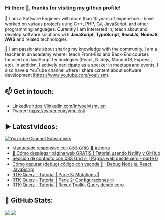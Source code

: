### Hi there 👋, thanks for visiting my github profile!

🔭 I am a Software Engineer with more than 10 years of experience. I have worked on various projects using C++, PHP, C#, JavaScript, and other programming languages. Currently I am interested in, teach about and develop software solutions with **JavaScript**, **TypeScript**, **ReactJs**, **NodeJS**, **AWS** and related technologies.

🌱 I am passionate about sharing my knowledge with the community, I am a teacher in an academy where I teach Front-End and Back-End courses focused on JavaScript technologies (React, Nodejs, MondoDB, Express, etc). In addition, I actively participate as a speaker in meetups and events. I also have a YouTube channel where I share content about software development (https://www.youtube.com/yoelvism).

## 📫 Get in touch:
- LinkedIn: https://linkedin.com/in/yoelvismulen
- Twitter: https://twitter.com/ymulenll

## ▶ Latest videos:
<a href="https://www.youtube.com/yoelvism">
  <img alt="YouTube Channel Subscribers" src="https://img.shields.io/youtube/channel/subscribers/UCp28AG2NaDuzyVaAT--2NGQ?style=social">
</a>

<!-- YOUTUBE:START -->
- [Maquetado responsive con CSS GRID 🚀 #shorts](https://www.youtube.com/watch?v=iJ1157A5wf4)
- [🚀 Cómo desplegar página web GRATIS | Tutorial usando Netlify y GitHub](https://www.youtube.com/watch?v=QJPQ3XdG11s)
- [Sección de contacto con CSS Grid 🔥 | Página web desde cero - parte 6](https://www.youtube.com/watch?v=95IG9wyiyhQ)
- [Cómo depurar &lpar;debug&rpar; código con vscode 🐞 | Debug Node.js, React, JavaScript](https://www.youtube.com/watch?v=BPWpialFWvM)
- [RTK-Query - Tutorial | Parte 3: Mutations 👾](https://www.youtube.com/watch?v=i3CerEkkAmU)
- [RTK-Query - Tutorial | Parte 2: Configuraciones ⚙️](https://www.youtube.com/watch?v=kC_6YSi6XdE)
- [RTK-Query - Tutorial | Redux Toolkit Query desde cero](https://www.youtube.com/watch?v=an2hyrNwCNE)
<!-- YOUTUBE:END -->

## 🔢 GitHub Stats:

<img align="left" src="https://github-readme-stats.vercel.app/api/top-langs/?username=ymulenll&layout=compact" />
<img align="left" src="https://github-readme-stats.vercel.app/api?username=ymulenll&count_private=true&include_all_commits=true&hide=contribs&hide_rank=true" />

<!--
**ymulenll/ymulenll** is a ✨ _special_ ✨ repository because its `README.md` (this file) appears on your GitHub profile.

Here are some ideas to get you started:

- 🔭 I’m currently working on ...
- 🌱 I’m currently learning ...
- 👯 I’m looking to collaborate on ...
- 🤔 I’m looking for help with ...
- 💬 Ask me about ...
- 📫 How to reach me: ...
- 😄 Pronouns: ...
- ⚡ Fun fact: ...
-->
